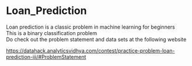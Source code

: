 # Loan_Prediction
Loan prediction is a classic problem in machine learning for beginners<br>
This is a binary classification problem<br>
Do check out the problem statement and data sets at the following website<br>

<https://datahack.analyticsvidhya.com/contest/practice-problem-loan-prediction-iii/#ProblemStatement>
